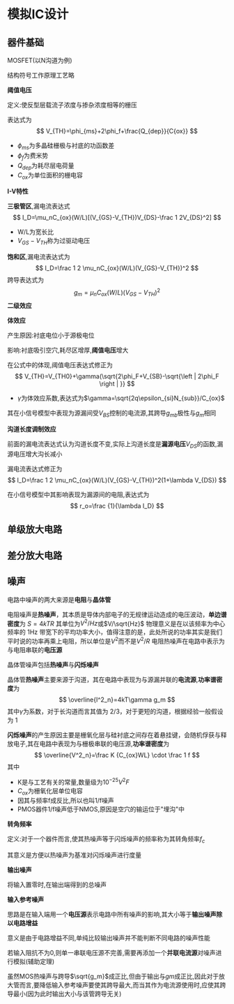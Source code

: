 # 模拟IC设计

## 器件基础

MOSFET(以N沟道为例)

结构符号工作原理工艺略

**阈值电压**

定义:使反型层载流子浓度与掺杂浓度相等的栅压

表达式为
$$
V_{TH}=\phi_{ms}+2\phi_f+\frac{Q_{dep}}{C{ox}}
$$

- $\phi_{ms}$为多晶硅栅极与衬底的功函数差
- $\phi_f$为费米势
- $Q_{dep}$为耗尽层电荷量
- $C_{ox}$为单位面积的栅电容

**I-V特性**

**三极管区**,漏电流表达式
$$
I_D=\mu_nC_{ox}(W/L)[(V_{GS}-V_{TH})V_{DS}-\frac 1 2V_{DS}^2]
$$

- W/L为宽长比
- $V_{GS}-V_{TH}$称为过驱动电压

**饱和区**,漏电流表达式为
$$
I_D=\frac 1 2 \mu_nC_{ox}(W/L)(V_{GS}-V_{TH})^2
$$
跨导表达式为
$$
g_m=\mu_nC_{ox}(W/L)(V_{GS}-V_{TH})^2
$$
**二级效应**

**体效应**

产生原因:衬底电位小于源极电位

影响:衬底吸引空穴,耗尽区增厚,**阈值电压**增大

在公式中的体现,阈值电压表达式修正为
$$
V_{TH}=V_{TH0}+\gamma(\sqrt{2\phi_F+V_{SB}-\sqrt{\left | 2\phi_F \right | }}
$$

- $\gamma$为体效应系数,表达式为$\gamma=\sqrt{2q\epsilon_{si}N_{sub}}/C_{ox}$

其在小信号模型中表现为源漏间受$V_{BS}$控制的电流源,其跨导$g_{mb}$极性与$g_m$相同

**沟道长度调制效应**

前面的漏电流表达式认为沟道长度不变,实际上沟道长度是**漏源电压**$V_{DS}$的函数,漏源电压增大沟长减小

漏电流表达式修正为
$$
I_D=\frac 1 2 \mu_nC_{ox}(W/L)(V_{GS}-V_{TH})^2(1+\lambda V_{DS})
$$


在小信号模型中其影响表现为漏源间的电阻,表达式为
$$
r_o=\frac {1}{\lambda I_D}
$$


## 单级放大电路

## 差分放大电路



## 噪声

电路中噪声的两大来源是**电阻**与**晶体管**

电阻噪声是**热噪声**，其本质是导体内部电子的无规律运动造成的电压波动，**单边谱密度**为
$S=4kTR$
其单位为$V^{2}/Hz$或$V/\sqrt{Hz}$
物理意义是在以该频率为中心频率的 1Hz 带宽下的平均功率大小，值得注意的是，此处所说的功率其实是我们平时说的功率再乘上电阻，所以单位是$V^2$而不是$V^2/R$
电阻热噪声在电路中表示为与电阻串联的**电压源**

晶体管噪声包括**热噪声**与**闪烁噪声**

晶体管**热噪声**主要来源于沟道，其在电路中表现为与源漏并联的**电流源**,**功率谱密度**为
$$
\overline{I^2_n}=4kT\gamma g_m
$$
其中$\gamma$为系数，对于长沟道而言其值为 2/3，对于更短的沟道，根据经验一般假设为 1



**闪烁噪声**的产生原因主要是栅氧化层与硅衬底之间存在着悬挂键，会随机俘获与释放电子,其在电路中表现为与栅极串联的电压源,**功率谱密度**为
$$
\overline{V^2_n}=\frac K {C_{ox}WL} \cdot \frac 1 f
$$
其中

- K是与工艺有关的常量,数量级为$10^{-25}V^2F$
- $C_{ox}$为栅氧化层单位电容
- 因其与频率f成反比,所以也叫1/f噪声
- PMOS器件1/f噪声低于NMOS,原因是空穴的输运位于"埋沟"中

**转角频率**

定义:对于一个器件而言,使其热噪声等于闪烁噪声的频率称为其转角频率$f_c$

其意义是方便以热噪声为基准对闪烁噪声进行度量

**输出噪声**

将输入置零时,在输出端得到的总噪声

**输入参考噪声**

思路是在输入端用一个**电压源**表示电路中所有噪声的影响,其大小等于**输出噪声除以电路增益**

意义是由于电路增益不同,单纯比较输出噪声并不能判断不同电路的噪声性能

若输入阻抗不为0,则单一串联电压源不完善,需要再添加一个**并联电流源**对噪声进行模拟(辅助定理)

虽然MOS热噪声与跨导$\sqrt{g_m}$成正比,但由于输出与$gm$成正比,因此对于放大管而言,要降低输入参考噪声要使其跨导最大,而当其作为电流源使用时,应使其跨导最小(因为此时输出大小与该管跨导无关)
